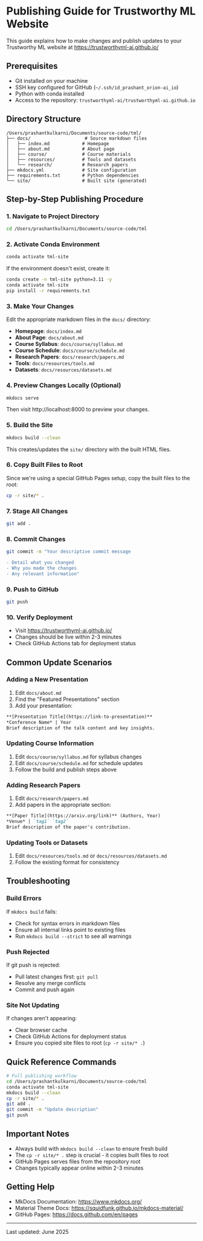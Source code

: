 # Publishing Guide for Trustworthy ML Website

This guide explains how to make changes and publish updates to your Trustworthy ML website at https://trustworthyml-ai.github.io/

## Prerequisites

- Git installed on your machine
- SSH key configured for GitHub (`~/.ssh/id_prashant_orion-ai_io`)
- Python with conda installed
- Access to the repository: `trustworthyml-ai/trustworthyml-ai.github.io`

## Directory Structure

```
/Users/prashantkulkarni/Documents/source-code/tml/
├── docs/                    # Source markdown files
│   ├── index.md            # Homepage
│   ├── about.md            # About page
│   ├── course/             # Course materials
│   ├── resources/          # Tools and datasets
│   └── research/           # Research papers
├── mkdocs.yml              # Site configuration
├── requirements.txt        # Python dependencies
└── site/                   # Built site (generated)
```

## Step-by-Step Publishing Procedure

### 1. Navigate to Project Directory

```bash
cd /Users/prashantkulkarni/Documents/source-code/tml
```

### 2. Activate Conda Environment

```bash
conda activate tml-site
```

If the environment doesn't exist, create it:
```bash
conda create -n tml-site python=3.11 -y
conda activate tml-site
pip install -r requirements.txt
```

### 3. Make Your Changes

Edit the appropriate markdown files in the `docs/` directory:

- **Homepage**: `docs/index.md`
- **About Page**: `docs/about.md`
- **Course Syllabus**: `docs/course/syllabus.md`
- **Course Schedule**: `docs/course/schedule.md`
- **Research Papers**: `docs/research/papers.md`
- **Tools**: `docs/resources/tools.md`
- **Datasets**: `docs/resources/datasets.md`

### 4. Preview Changes Locally (Optional)

```bash
mkdocs serve
```

Then visit http://localhost:8000 to preview your changes.

### 5. Build the Site

```bash
mkdocs build --clean
```

This creates/updates the `site/` directory with the built HTML files.

### 6. Copy Built Files to Root

Since we're using a special GitHub Pages setup, copy the built files to the root:

```bash
cp -r site/* .
```

### 7. Stage All Changes

```bash
git add .
```

### 8. Commit Changes

```bash
git commit -m "Your descriptive commit message

- Detail what you changed
- Why you made the changes
- Any relevant information"
```

### 9. Push to GitHub

```bash
git push
```

### 10. Verify Deployment

- Visit https://trustworthyml-ai.github.io/ 
- Changes should be live within 2-3 minutes
- Check GitHub Actions tab for deployment status

## Common Update Scenarios

### Adding a New Presentation

1. Edit `docs/about.md`
2. Find the "Featured Presentations" section
3. Add your presentation:

```markdown
**[Presentation Title](https://link-to-presentation)**  
*Conference Name* | Year  
Brief description of the talk content and key insights.
```

### Updating Course Information

1. Edit `docs/course/syllabus.md` for syllabus changes
2. Edit `docs/course/schedule.md` for schedule updates
3. Follow the build and publish steps above

### Adding Research Papers

1. Edit `docs/research/papers.md`
2. Add papers in the appropriate section:

```markdown
**[Paper Title](https://arxiv.org/link)** (Authors, Year)  
*Venue* | `tag1` `tag2`  
Brief description of the paper's contribution.
```

### Updating Tools or Datasets

1. Edit `docs/resources/tools.md` or `docs/resources/datasets.md`
2. Follow the existing format for consistency

## Troubleshooting

### Build Errors

If `mkdocs build` fails:
- Check for syntax errors in markdown files
- Ensure all internal links point to existing files
- Run `mkdocs build --strict` to see all warnings

### Push Rejected

If git push is rejected:
- Pull latest changes first: `git pull`
- Resolve any merge conflicts
- Commit and push again

### Site Not Updating

If changes aren't appearing:
- Clear browser cache
- Check GitHub Actions for deployment status
- Ensure you copied site files to root (`cp -r site/* .`)

## Quick Reference Commands

```bash
# Full publishing workflow
cd /Users/prashantkulkarni/Documents/source-code/tml
conda activate tml-site
mkdocs build --clean
cp -r site/* .
git add .
git commit -m "Update description"
git push
```

## Important Notes

- Always build with `mkdocs build --clean` to ensure fresh build
- The `cp -r site/* .` step is crucial - it copies built files to root
- GitHub Pages serves files from the repository root
- Changes typically appear online within 2-3 minutes

## Getting Help

- MkDocs Documentation: https://www.mkdocs.org/
- Material Theme Docs: https://squidfunk.github.io/mkdocs-material/
- GitHub Pages: https://docs.github.com/en/pages

---

Last updated: June 2025